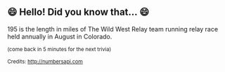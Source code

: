 ## :smile: Hello! Did you know that... :smile:
195 is the length in miles of The Wild West Relay team running relay race held annually in August in Colorado.

<sup>(come back in 5 minutes for the next trivia)</sup>


<sup>Credits: http://numbersapi.com</sup>
